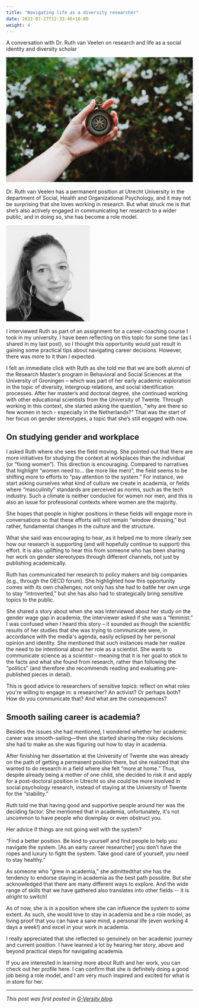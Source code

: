```yaml
---
title: "Navigating life as a diversity researcher"
date: 2022-07-27T12:33:46+10:00
weight: 4
---
```

 
A conversation with Dr. Ruth van Veelen on research and life as a social identity and diversity scholar

![Compass for navigation](/images/heidi-fin-f4amnWqRU70-unsplash-2048x1365.jpg)

Dr. Ruth van Veelen has a permanent position at Utrecht University in the department of Social, Health and Organizational Psychology, and it may not be surprising that she loves working in research. But what struck me is that she’s also actively engaged in communicating her research to a wider public, and in doing so, she has become a role model. 

![Self portrait of Ruth](/images/Ruth-van-Veelen-Afbeelding1-1.png)

I interviewed Ruth as part of an assignment for a career-coaching course I took in my university. I have been reflecting on this topic for some time  (as I shared in my last post), so I thought this opportunity would just result in gaining some  practical tips about navigating career decisions.  However, there was more to it than I expected.

I felt an immediate click with Ruth as she told me that we are both alumni of the Research Master’s program in Behavioral and Social Sciences at the University of Groningen – which was part of her early academic exploration in the topic of diversity, intergroup relations, and social identification processes. After her master’s and doctoral degree, she continued working with other educational scientists from the University of Twente. Through working in this context, she started asking the question, "why are there so few women in tech - especially in the Netherlands?" That was the start of her focus on gender stereotypes, a topic that she’s still engaged with now.

## On studying gender and workplace

I asked Ruth where she sees the field moving.
She pointed out that there are more initiatives for studying the context at workplaces than the individual (or “fixing women”). This direction is encouraging. Compared to narratives that highlight “women need to… (be more like men)”, the field seems to be shifting more to efforts to “pay attention to the system.” For instance, we start asking ourselves what kind of culture we create in academia, or fields where “masculinity” standards are perceived as norms, such as the tech industry. Such a climate is neither conducive for women nor men, and this is also an issue for professional contexts where women are the majority. 

She hopes that people in higher positions in these fields will engage more in conversations so that these efforts will not remain “window dressing,” but rather, fundamental changes in the culture and the structure. 

What she said  was encouraging to hear, as it helped me to more clearly see how our research is supporting (and will hopefully continue to support) this effort. It is also uplifting to hear this from someone who has been sharing her work on gender stereotypes through different channels, not just by publishing academically. 

Ruth has communicated her research to policy makers and big companies (e.g., through the OECD forum). She highlighted how this opportunity comes with its own challenges; not only has she had to battle her own urge to stay “introverted,” but she has also had to strategically bring sensitive topics to the public. 

She shared a story about when she was  interviewed about her study on the gender wage gap in academia, the interviewer asked if she was a “feminist.” I was confused when I heard this story – it sounded as though  the scientific results of her studies that she was trying  to communicate were, in accordance with the media's agenda,  easily eclipsed  by her personal opinion and identity. She mentioned that such instances made her realize the need to be intentional about her role as a scientist. She wants to communicate science as a *scientist* – meaning that it is her goal to stick to the facts and what she found from research, rather than following the “politics” (and therefore she recommends reading and evaluating pre-published pieces in detail). 

This is good advice to researchers of sensitive topics: reflect on what roles you're willing to engage in: a researcher? An activist? Or perhaps both? How do you communicate that? And what are the consequences?

## Smooth sailing career is academia?
Besides the issues she had mentioned, I wondered whether her academic career was smooth-sailing—then she started sharing the risky decisions she had to make as she was figuring out how to stay in academia. 

After finishing her dissertation at the University of Twente she was already on the path of getting a permanent position there, but she realized that she wanted to do research in a field where she felt “more at home.” Thus, despite already being a mother of one child, she decided to risk it and apply for a post-doctoral position in Utrecht so she could be more involved in social psychology research, instead of staying at the University of Twente for the “stability.” 

Ruth told me that having good and supportive people around her was the deciding factor. She mentioned that in academia, unfortunately, it's not uncommon to have people who downplay or even obstruct you.

Her advice if things are not going well with the system? 

“Find a better position. Be kind to yourself and find people to help you navigate the system. [As an early career researcher] you don’t have the ropes and luxury to fight the system. Take good care of yourself, you need to stay healthy.” 

As someone who “grew in academia,” she admittedthat she has the tendency to endorse  staying in academia as the best path possible. But she acknowledged  that there are many different ways to explore. And the wide range of skills that we have gathered also translates into other fields -- it is *alright* to switch! 

As of now, she is in a position where she can influence the system to some extent. As such, she would love to stay in academia and be a role model, as living proof that you can have a sane mind, a personal life (even working 4 days a week!) and excel in your work in academia. 

I really appreciated that she reflected so genuinely  on her academic journey and current position. I have learned a lot by hearing her story, above and beyond practical steps for navigating academia. 

If you are interested in learning more about Ruth and her work, you can check out her profile here. I can confirm that she *is* definitely doing a good job being a role model, and I am very much inspired and excited for what is in store for her.

---

*This post was first posted in [G-Versity blog](https://gversity-solutions.org/blog-solutions/projects/navigating-life-as-a-diversity-researcher/).*
